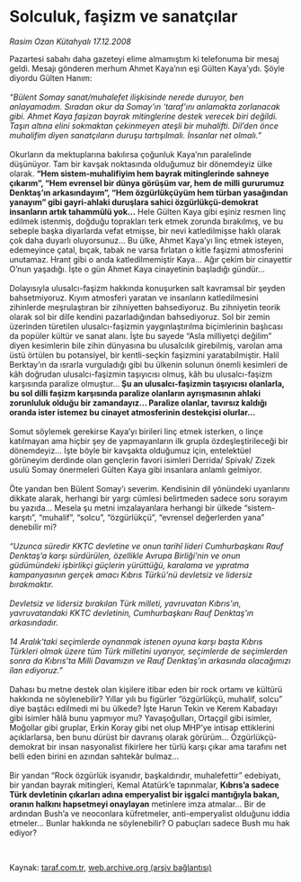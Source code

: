 # Solculuk, faşizm ve sanatçılar

*Rasim Ozan Kütahyalı 17.12.2008*

<div class="taraf_structure_2col_1zq">
<div class="margen_n">



 <p>Pazartesi sabahı daha gazeteyi elime almamıştım ki telefonuma bir mesaj geldi. Mesajı gönderen merhum Ahmet Kaya’nın eşi Gülten Kaya’ydı. Şöyle diyordu Gülten Hanım:<i> <br/><br/>“Bülent Somay sanat/muhalefet ilişkisinde nerede duruyor, ben anlayamadım. Sıradan okur da Somay’ın ‘taraf’ını anlamakta zorlanacak gibi. Ahmet Kaya faşizan bayrak mitinglerine destek verecek biri değildi. Taşın altına elini sokmaktan çekinmeyen ateşli bir muhalifti. Dil’den önce muhalifim diyen sanatçıların duruşu tartışılmalı. İnsanlar net olmalı.”</i> <br/><br/>Okurların da mektuplarına bakılırsa çoğunluk Kaya’nın paralelinde düşünüyor. Tam bir kavşak noktasında olduğumuz bir dönemdeyiz ülke olarak. <b>“Hem sistem-muhalifiyim hem bayrak mitinglerinde sahneye çıkarım”, “Hem evrensel bir dünya görüşüm var, hem de milli gururumuz Denktaş’ın arkasındayım”, “Hem özgürlükçüyüm hem türban yasağından yanayım” gibi gayri-ahlaki duruşlara sahici özgürlükçü-demokrat insanların artık tahammülü yok...</b> Hele Gülten Kaya gibi eşiniz resmen linç edilmek istenmiş, doğduğu toprakları terk etmek zorunda bırakılmış, ve bu sebeple başka diyarlarda vefat etmişse, bir nevi katledilmişse haklı olarak çok daha duyarlı oluyorsunuz... Bu ülke, Ahmet Kaya’yı linç etmek isteyen, edemeyince çatal, bıçak, tabak ne varsa fırlatan o kitle faşizmi atmosferini unutamaz. Hrant gibi o anda katledilmemiştir Kaya... Ağır çekim bir cinayettir O’nun yaşadığı. İşte o gün Ahmet Kaya cinayetinin başladığı gündür... <br/><br/>Dolayısıyla ulusalcı-faşizm hakkında konuşurken salt kavramsal bir şeyden bahsetmiyoruz. Kıyım atmosferi yaratan ve insanların katledilmesini zihinlerde meşrulaştıran bir zihniyetten bahsediyoruz. Bu zihniyetin teorik olarak sol bir dille kendini pazarladığından bahsediyoruz. Sol bir zemin üzerinden türetilen ulusalcı-faşizmin yaygınlaştırılma biçimlerinin başlıcası da popüler kültür ve sanat alanı. İşte bu sayede “Asla milliyetçi değilim” diyen kesimlerin bile zihin dünyasına bu ulusalcılık girebilmiş, varolan ama üstü örtülen bu potansiyel, bir kentli-seçkin faşizmini yaratabilmiştir. Halil Berktay’ın da ısrarla vurguladığı gibi bu ülkenin solunun önemli kesimleri de kâh doğrudan ulusalcı-faşizmin taşıyıcısı olmuş, kâh bu ulusalcı-faşizm karşısında paralize olmuştur...<b> Şu an ulusalcı-faşizmin taşıyıcısı olanlarla, bu sol dilli faşizm karşısında paralize olanların ayrışmasının ahlaki zorunluluk olduğu bir zamandayız... Paralize olanlar, tavırsız kaldığı oranda ister istemez bu cinayet atmosferinin destekçisi olurlar...</b> <br/><br/>Somut söylemek gerekirse Kaya’yı birileri linç etmek isterken, o linçe katılmayan ama hiçbir şey de yapmayanların ilk grupla özdeşleştirileceği bir dönemdeyiz... İşte böyle bir kavşakta olduğumuz için, entelektüel görüneyim derdinde olan gençlerin favori isimleri Derrida/ Spivak/ Zizek usulü Somay önermeleri Gülten Kaya gibi insanlara anlamlı gelmiyor. <br/><br/>Öte yandan ben Bülent Somay’ı severim. Kendisinin dil yönündeki uyarılarını dikkate alarak, herhangi bir yargı cümlesi belirtmeden sadece soru sorayım bu yazıda... Mesela şu metni imzalayanlara herhangi bir ülkede “sistem-karşıtı”, “muhalif”, “solcu”, “özgürlükçü”, “evrensel değerlerden yana” denebilir mi? <i><br/><br/>“Uzunca süredir KKTC devletine ve onun tarihî lideri Cumhurbaşkanı Rauf Denktaş’a karşı sürdürülen, özellikle Avrupa Birliği’nin ve onun güdümündeki işbirlikçi güçlerin yürüttüğü, karalama ve yıpratma kampanyasının gerçek amacı Kıbrıs Türkü’nü devletsiz ve lidersiz bırakmaktır. <br/><br/>Devletsiz ve lidersiz bırakılan Türk milleti, yavruvatan Kıbrıs’ın, yavruvatandaki KKTC devletinin, Cumhurbaşkanı Rauf Denktaş’ın arkasındadır. <br/><br/>14 Aralık’taki seçimlerde oynanmak istenen oyuna karşı başta Kıbrıs Türkleri olmak üzere tüm Türk milletini uyarıyor, seçimlerde de seçimlerden sonra da Kıbrıs’ta Milli Davamızın ve Rauf Denktaş’ın arkasında olacağımızı ilan ediyoruz.” </i><br/><br/>Dahası bu metne destek olan kişilere itibar eden bir rock ortamı ve kültürü hakkında ne söylenebilir? Yıllar yılı bu figürler “özgürlükçü, muhalif, solcu” diye baştâcı edilmedi mi bu ülkede? İşte Harun Tekin ve Kerem Kabadayı gibi isimler hâlâ bunu yapmıyor mu? Yavaşoğulları, Ortaçgil gibi isimler, Moğollar gibi gruplar, Erkin Koray gibi net olup MHP’ye intisap ettiklerini açıklarlarsa, ben bunu dürüst bir davranış olarak görürüm... Özgürlükçü-demokrat bir insan nasyonalist fikirlere her türlü karşı çıkar ama tarafını net belli eden birini en azından sahtekâr bulmaz... <br/><br/>Bir yandan “Rock özgürlük isyanıdır, başkaldırıdır, muhalefettir” edebiyatı, bir yandan bayrak mitingleri, Kemal Atatürk’e tapınmalar, <b>Kıbrıs’a sadece Türk devletinin çıkarları adına emperyalist bir işgalci mantığıyla bakan, oranın halkını hapsetmeyi onaylayan</b> metinlere imza atmalar... Bir de ardından Bush’a ve neoconlara küfretmeler, anti-emperyalist olduğunu iddia etmeler... Bunlar hakkında ne söylenebilir? O pabuçları sadece Bush mu hak ediyor?</p>

<br/>


<div id="taraf_not">
</div>

</div>


</div>

Kaynak: [taraf.com.tr](http://www.taraf.com.tr:80/makale/3143.htm), [web.archive.org (arşiv bağlantısı)](http://web.archive.org/web/20090321051541/http://www.taraf.com.tr:80/makale/3143.htm)
